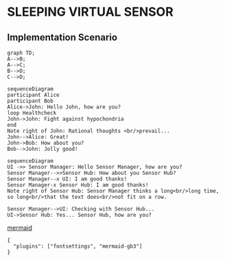 # SLEEPING VIRTUAL SENSOR

## Implementation Scenario

```mermaid
graph TD;
A-->B;
A-->C;
B-->D;
C-->D;
```
```mermaid
sequenceDiagram
participant Alice
participant Bob
Alice->John: Hello John, how are you?
loop Healthcheck
John->John: Fight against hypochondria
end
Note right of John: Rational thoughts <br/>prevail...
John-->Alice: Great!
John->Bob: How about you?
Bob-->John: Jolly good!
```

```mermaid
sequenceDiagram
UI ->> Sensor Manager: Hello Sensor Manager, how are you?
Sensor Manager-->>Sensor Hub: How about you Sensor Hub?
Sensor Manager--x UI: I am good thanks!
Sensor Manager-x Sensor Hub: I am good thanks!
Note right of Sensor Hub: Sensor Manager thinks a long<br/>long time, so long<br/>that the text does<br/>not fit on a row.

Sensor Manager-->UI: Checking with Sensor Hub...
UI->Sensor Hub: Yes... Sensor Hub, how are you?
```

[mermaid](https://mermaidjs.github.io/)
```text
{
  "plugins": ["fontsettings", "mermaid-gb3"]
}
